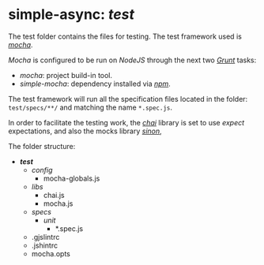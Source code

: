 simple-async: _test_
====================

The test folder contains the files for testing. The test framework used is [_mocha_](http://visionmedia.github.io/mocha/).

_Mocha_ is configured to be run on _NodeJS_ through the next two [_Grunt_](http://gruntjs.com) tasks:
* _mocha_: project build-in tool.
* _simple-mocha_: dependency installed via [_npm_](https://npmjs.org/).

The test framework will run all the specification files located in the folder: ``test/specs/**/`` and matching the name ``*.spec.js``.

In order to facilitate the testing work, the [_chai_](http://chaijs.com/) library is set to use _expect_ expectations, and also the mocks library [_sinon_](http://sinonjs.org/),

The folder structure:
* **_test_**
   * _config_
     * mocha-globals.js
   * _libs_
      * chai.js
      * mocha.js
   * _specs_
      * _unit_
         * *.spec.js
   * .gjslintrc
   * .jshintrc
   * mocha.opts
